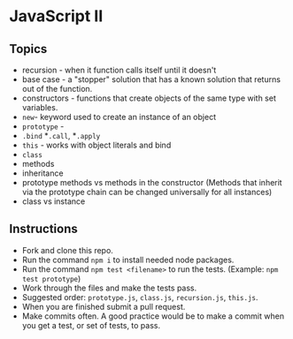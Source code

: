 # JavaScript II

## Topics

* recursion - when it function calls itself until it doesn't
* base case - a "stopper" solution that has a known solution that returns out of the function.
* constructors - functions that create objects of the same type with set variables.
* `new`- keyword used to create an instance of an object
* `prototype` - 
* `.bind`
*`.call`, 
*`.apply`
* `this` - works with object literals and bind 
* `class`
* methods
* inheritance
* prototype methods vs methods in the constructor (Methods that inherit via the prototype chain can be changed universally for all instances)
* class vs instance


## Instructions

* Fork and clone this repo.
* Run the command `npm i` to install needed node packages.
* Run the command `npm test <filename>` to run the tests. (Example: `npm test prototype`)
* Work through the files and make the tests pass.
* Suggested order: `prototype.js`, `class.js`, `recursion.js`, `this.js`.
* When you are finished submit a pull request.
* Make commits often.  A good practice would be to make a commit when you get a test, or set of tests, to pass.
